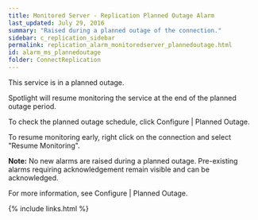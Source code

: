 ```yaml
---
title: ﻿Monitored Server - Replication Planned Outage Alarm
last_updated: July 29, 2016
summary: "Raised during a planned outage of the connection."
sidebar: c_replication_sidebar
permalink: replication_alarm_monitoredserver_plannedoutage.html
id: alarm_ms_plannedoutage
folder: ConnectReplication
---
```





<p>This service is in a planned outage.</p>
<p>Spotlight will resume monitoring the service at the end of the planned outage period.</p>
<p>To check the planned outage schedule, click Configure | Planned Outage.</p>
<p>To resume monitoring early, right click on the connection and select "Resume Monitoring".</p>
<p><strong>Note:</strong> No new alarms are raised during a planned outage. Pre-existing alarms requiring acknowledgement remain visible and can be acknowledged.</p>


For more information, see Configure \| Planned Outage.


{% include links.html %}
